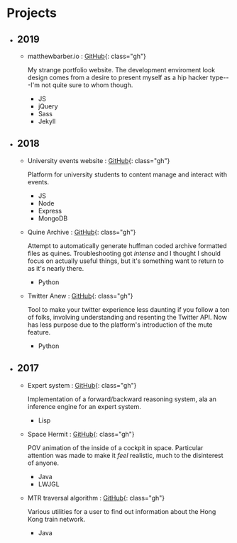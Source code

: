 # Projects

* ## 2019
  * matthewbarber.io
    : [GitHub](https://github.com/Honno/Honno.github.io){: class="gh"}

    My strange portfolio website. The development enviroment look design comes from a desire to present myself as a hip hacker type---I'm not quite sure to whom though.
    
    * JS
    * jQuery
    * Sass
    * Jekyll
 
* ## 2018
  * University events website
    : [GitHub](https://github.com/Honno/events-site){: class="gh"}
  
    Platform for university students to content manage and interact with events.
    
    * JS
    * Node
    * Express
    * MongoDB
  
  * Quine Archive
    : [GitHub](https://github.com/Honno/quine-archive){: class="gh"}
    
    Attempt to automatically generate huffman coded archive formatted files as quines. Troubleshooting got *intense* and I thought I should focus on actually useful things, but it's something want to return to as it's nearly there.
  
  
    * Python
  
  * Twitter Anew
    : [GitHub](https://github.com/Honno/twitter-anew){: class="gh"}
    
    Tool to make your twitter experience less daunting if you follow a ton of folks, involving understanding and resenting the Twitter API. Now has less purpose due to the platform's introduction of the mute feature.
    * Python

* ## 2017
  * Expert system 
    : [GitHub](https://github.com/Honno/intro-to-ai-labs/blob/master/8/expert.lisp){: class="gh"}
    
    Implementation of a forward/backward reasoning system, ala an inference engine for an expert system.
    
    * Lisp
    
  * Space Hermit
    : [GitHub](https://github.com/Honno/space-hermit){: class="gh"}
    
    POV animation of the inside of a cockpit in space. Particular attention was made to make it *feel* realistic, much to the disinterest of anyone.
    
    * Java
    * LWJGL
    
  * MTR traversal algorithm
    : [GitHub](https://github.com/Honno/mtr-traversal){: class="gh"}

    Various utilities for a user to find out information about the Hong Kong train network.
    
    * Java
